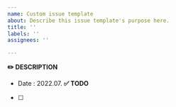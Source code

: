 ```yaml
---
name: Custom issue template
about: Describe this issue template's purpose here.
title: ''
labels: ''
assignees: ''

---
```


**✏️ DESCRIPTION**
- Date : 2022.07.
**✅ TODO**
- [ ]
